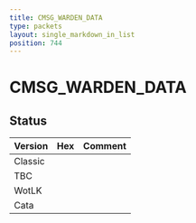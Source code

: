```yaml
---
title: CMSG_WARDEN_DATA
type: packets
layout: single_markdown_in_list
position: 744
---
```


# CMSG_WARDEN_DATA

## Status

Version | Hex | Comment
---------- | ---------- | ---------- 
Classic |  |  
TBC |  |  
WotLK |  |  
Cata |  |  
